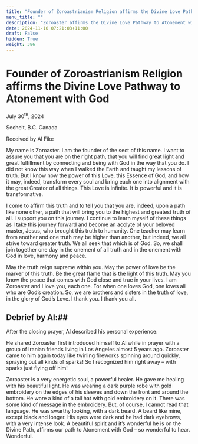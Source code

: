 ```yaml
---
title: "Founder of Zoroastrianism Religion affirms the Divine Love Pathway to Atonement with God"
menu_title: ""
description: "Zoroaster affirms the Divine Love Pathway to Atonement with God"
date: 2024-11-10 07:21:03+11:00
draft: False
hidden: True
weight: 386
---
```

# Founder of Zoroastrianism Religion affirms the Divine Love Pathway to Atonement with God

July 30<sup>th</sup>, 2024

Sechelt, B.C. Canada

Received by Al Fike 

My name is Zoroaster. I am the founder of the sect of this name. I want to assure you that you are on the right path, that you will find great light and great fulfillment by connecting and being with God in the way that you do. I did not know this way when I walked the Earth and taught my lessons of truth. But I know now the power of this Love, this Essence of God, and how it may, indeed, transform every soul and bring each one into alignment with the great Creator of all things. This Love is infinite. It is powerful and it is transformative. 

I come to affirm this truth and to tell you that you are, indeed, upon a path like none other, a path that will bring you to the highest and greatest truth of all. I support you on this journey. I continue to learn myself of these things as I take this journey forward and become an acolyte of your beloved master, Jesus, who brought this truth to humanity. One teacher may learn from another and one truth may be higher than another, but indeed, we all strive toward greater truth. We all seek that which is of God. So, we shall join together one day in the onement of all truth and in the onement with God in love, harmony and peace. 

May the truth reign supreme within you. May the power of love be the marker of this truth. Be the great flame that is the light of this truth. May you know the peace that comes with God close and true in your lives. I am Zoroaster and I love you, each one. For when one loves God, one loves all who are God’s creation. So, we are brothers and sisters in the truth of love, in the glory of God’s Love. I thank you. I thank you all. 

## Debrief by Al:##

After the closing prayer, Al described his personal experience:

He shared Zoroaster first introduced himself to Al while in prayer with a group of Iranian friends living in Los Angeles almost 5 years ago. Zoroaster came to him again today like twirling fireworks spinning around quickly, spraying out all kinds of sparks!  So I recognized him right away – with sparks just flying off him!  

Zoroaster is a very energetic soul, a powerful healer. He gave me healing with his beautiful light. He was wearing a dark purple robe with gold embroidery on the edges of his sleeves and down the front and around the bottom. He wore a kind of a tall hat with gold embroidery on it. There was some kind of message in the embroidery. But, of course, I cannot read that language.  He was swarthy looking, with a dark beard.  A beard like mine, except black and longer. His eyes were dark and he had dark eyebrows, with a very intense look. A beautiful spirit and it’s wonderful he is on the Divine Path, affirms our path to Atonement with God – so wonderful to hear. Wonderful. 